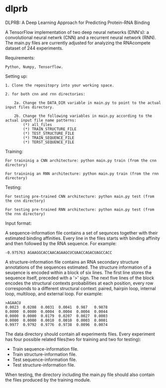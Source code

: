 # dlprb
DLPRB: A Deep Learning Approach for Predicting Protein-RNA Binding

A TensorFlow implementation of two deep neural networks (DNN's): a convolutional neural netwrk (CNN) and a recurrent neural network (RNN).
The main.py files are currently adjusted for analyzing the RNAcompete dataset of 244 experiments.

Requirements:

	Python, Numpy, Tensorflow.

Setting up:

	1. Clone the repositopry into your working space.

	2. for both cnn and rnn directories:

		2a. Change the DATA_DIR variable in main.py to point to the actual input files directory.

		2b. Change the following variables in main.py according to the actual input file name patterns: 
			(*) all_files
			(*) TRAIN_STRUCTURE_FILE
			(*) TEST_STRUCTURE_FILE
			(*) TRAIN_SEQUENCE_FILE
			(*) TERST_SEQUENCE_FILE

Training:

	For traininig a CNN architecture: python main.py train (from the cnn directory)

	For traininig an RNN architecture: python main.py train (from the rnn directory)

Testing:

	For testing pre-trained CNN architecture: python main.py test (from the cnn directory)

	For testing pre-trained RNN architecture: python main.py test (from the rnn directory)

Input format:

A sequence-information file contains a set of sequnces together with their estimated binding affinities. Every line in the files starts with binding affinity and then followed by the RNA sequence. For example:

	-0.975763 AGAAGGCACCAACAGAAGCUCUAACCAGACUAGCCACC

A structure-information file contains an RNA secondary structure annotations of the sequences estimated. The structure information of a seuqence is encoded within a block of six lines. 
The first line stores the sequence itself, preceded with a '>' sign.
The next five lines of the block encodes the structural contexts probabilities at each position, every row corresponds to a different structural context: paired, hairpin loop, internal loop, multiloop, and external loop. For example:

	>AGAACU
	0.0023	0.0208	0.0031	0.0041	0.987	0.9878
	0.0000	0.0000	0.0004	0.0004	0.0004	0.0044
	0.0000	0.0000	0.0179	0.0207	0.0027	0.0003
	0.0000	0.0000	0.0010	0.0010	0.0003	0.0001
	0.9977	0.9792	0.9776	0.9738	0.0096	0.0074

The data directory should contain all experiments files. Every experiment has four possible related files(two for training and two for testing): 
- Train sequence-information file.
- Train structure-information file.
- Test sequence-information file.
- Test structure-information file.

When testing, the directory including the main.py file should also contain the files produced by the training module.

